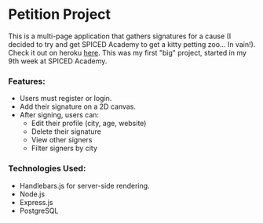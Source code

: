 # Petition Project

This is a multi-page application that gathers signatures for a cause (I decided to try and get SPICED Academy to get a kitty petting zoo… In vain!). Check it out on heroku [here](https://pearlapetition.herokuapp.com). This was my first "big" project, started in my 9th week at SPICED Academy.  

### Features:

- Users must register or login.
- Add their signature on a 2D canvas.
- After signing, users can:
  - Edit their profile (city, age, website)
  - Delete their signature
  - View other signers
  - Filter signers by city

### Technologies Used:

- Handlebars.js for server-side rendering.
- Node.js
- Express.js
- PostgreSQL
